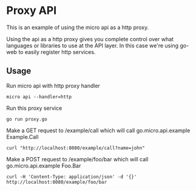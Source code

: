 # Proxy API

This is an example of using the micro api as a http proxy.

Using the api as a http proxy gives you complete control over what languages or libraries to use 
at the API layer. In this case we're using go-web to easily register http services.

## Usage

Run micro api with http proxy handler

```
micro api --handler=http
```

Run this proxy service

```
go run proxy.go
```

Make a GET request to /example/call which will call go.micro.api.example Example.Call

```
curl "http://localhost:8080/example/call?name=john"
```

Make a POST request to /example/foo/bar which will call go.micro.api.example Foo.Bar

```
curl -H 'Content-Type: application/json' -d '{}' http://localhost:8080/example/foo/bar
```
